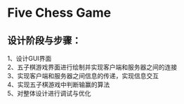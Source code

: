 # Five Chess Game
设计阶段与步骤：<br/>
------
1、设计GUI界面<br/>
2、五子棋游戏界面进行绘制并实现客户端和服务器之间的连接<br/>
3、实现客户端和服务器之间信息的传递，实现信息交互<br/>
4、实现五子棋游戏中判断输赢的算法<br/>
5、对整体设计进行调试与优化<br/>
